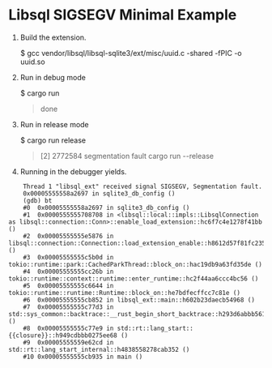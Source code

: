 # Libsql SIGSEGV Minimal Example

1. Build the extension.

     $ gcc vendor/libsql/libsql-sqlite3/ext/misc/uuid.c -shared -fPIC -o uuid.so

2. Run in debug mode
   
     $ cargo run 
     > done

3. Run in release mode

     $ cargo run release
     > [2]    2772584 segmentation fault  cargo run --release

3. Running in the debugger yields.

```
    Thread 1 "libsql_ext" received signal SIGSEGV, Segmentation fault.
    0x00005555558a2697 in sqlite3_db_config ()
    (gdb) bt
    #0  0x00005555558a2697 in sqlite3_db_config ()
    #1  0x0000555555708708 in <libsql::local::impls::LibsqlConnection as libsql::connection::Conn>::enable_load_extension::hc6f7c4e1278f41bb ()
    #2  0x00005555555e5876 in libsql::connection::Connection::load_extension_enable::h8612d57f81fc2354 ()
    #3  0x00005555555c5b0d in tokio::runtime::park::CachedParkThread::block_on::hac19db9a63fd35de ()
    #4  0x00005555555cc26b in tokio::runtime::context::runtime::enter_runtime::hc2f44aa6ccc4bc56 ()
    #5  0x00005555555c6644 in tokio::runtime::runtime::Runtime::block_on::he7bdfecffcc7c81e ()
    #6  0x00005555555cb852 in libsql_ext::main::h602b23daecb54968 ()
    #7  0x00005555555c77d3 in std::sys_common::backtrace::__rust_begin_short_backtrace::h293d6abbb561b7f2 ()
    #8  0x00005555555c77e9 in std::rt::lang_start::{{closure}}::h949cdbbb0275ee68 ()
    #9  0x00005555559e62cd in std::rt::lang_start_internal::h4838558278cab352 ()
    #10 0x00005555555cb935 in main ()
```
